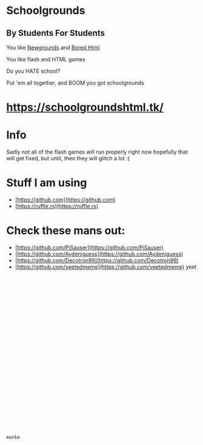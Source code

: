 # Schoolgrounds
## By Students For Students
You like [Newgrounds](https://newgrounds.com) and [Bored Html](https://pisaucer.github.io/boredhtml)

You like flash and HTML games

Do you HATE school?

Put 'em all together, and BOOM you got schoolgrounds

# https://schoolgroundshtml.tk/

# Info
Sadly not all of the flash games will run properly right now hopefully that will get fixed, but until, then they will glitch a lot :(

# Stuff I am using
- [https://github.com](https://github.com) 
- [https://ruffle.rs](https://ruffle.rs)

# Check these mans out:
- [https://github.com/PiSauser](https://github.com/PiSauser)
- [https://github.com/Aydeniguess](https://github.com/Aydeniguess)
- [https://github.com/Decotron99](https://github.com/Decotron99)
- [https://github.com/yeetedmeme](https://github.com/yeetedmeme)
yeet

```txt






























monke
```
